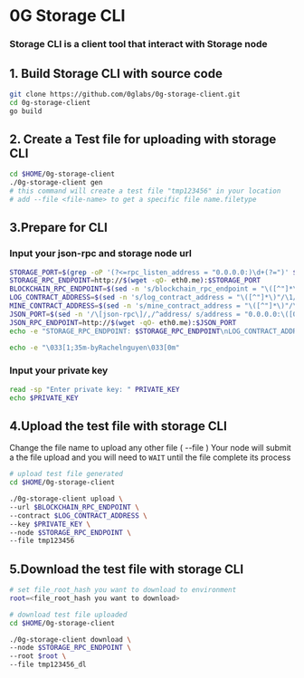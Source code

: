 
# 0G Storage CLI
### Storage CLI is a client tool that interact with Storage node

## 1. Build Storage CLI with source code
 ```bash
 git clone https://github.com/0glabs/0g-storage-client.git
cd 0g-storage-client
go build
 ```

## 2. Create a Test file for uploading with storage CLI
 ```bash
cd $HOME/0g-storage-client
./0g-storage-client gen
# this command will create a test file "tmp123456" in your location
# add --file <file-name> to get a specific file name.filetype
 ```

## 3.Prepare for CLI
### Input your json-rpc and storage node url
 ```bash
STORAGE_PORT=$(grep -oP '(?<=rpc_listen_address = "0.0.0.0:)\d+(?=")' $HOME/0g-storage-node/run/config-testnet.toml)
STORAGE_RPC_ENDPOINT=http://$(wget -qO- eth0.me):$STORAGE_PORT
BLOCKCHAIN_RPC_ENDPOINT=$(sed -n 's/blockchain_rpc_endpoint = "\([^"]*\)"/\1/p' $HOME/0g-storage-node/run/config-testnet.toml)
LOG_CONTRACT_ADDRESS=$(sed -n 's/log_contract_address = "\([^"]*\)"/\1/p' $HOME/0g-storage-node/run/config-testnet.toml)
MINE_CONTRACT_ADDRESS=$(sed -n 's/mine_contract_address = "\([^"]*\)"/\1/p' $HOME/0g-storage-node/run/config-testnet.toml)
JSON_PORT=$(sed -n '/\[json-rpc\]/,/^address/ s/address = "0.0.0.0:\([0-9]*\)".*/\1/p' $HOME/.0gchain/config/app.toml)
JSON_RPC_ENDPOINT=http://$(wget -qO- eth0.me):$JSON_PORT
echo -e "STORAGE_RPC_ENDPOINT: $STORAGE_RPC_ENDPOINT\nLOG_CONTRACT_ADDRESS: $LOG_CONTRACT_ADDRESS\nMINE_CONTRACT_ADDRESS: $MINE_CONTRACT_ADDRESS\nBLOCKCHAIN_RPC_ENDPOINT: $BLOCKCHAIN_RPC_ENDPOINT\nJSON_RPC_ENDPOINT: $JSON_RPC_ENDPOINT"

echo -e "\033[1;35m-byRachelnguyen\033[0m"
```
### Input your private key 
 ```bash
 read -sp "Enter private key: " PRIVATE_KEY
 echo $PRIVATE_KEY

 ```

## 4.Upload the test file with storage CLI
Change the file name to upload any other file ( --file <file-name>)
Your node will submit a the file upload and you will need to `WAIT` until the file complete its process 

 ```bash
# upload test file generated
cd $HOME/0g-storage-client

./0g-storage-client upload \
--url $BLOCKCHAIN_RPC_ENDPOINT \
--contract $LOG_CONTRACT_ADDRESS \
--key $PRIVATE_KEY \
--node $STORAGE_RPC_ENDPOINT \
--file tmp123456

 ```
## 5.Download the test file with storage CLI
 ```bash
# set file_root_hash you want to download to environment
root=<file_root_hash you want to download>
 ```

 ```bash
# download test file uploaded
cd $HOME/0g-storage-client

./0g-storage-client download \
--node $STORAGE_RPC_ENDPOINT \
--root $root \
--file tmp123456_dl
 ```
